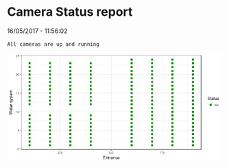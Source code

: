 Camera Status report
================
16/05/2017 - 11:56:02

    All cameras are up and running

![](camreport_files/figure-markdown_github/unnamed-chunk-2-1.png)
